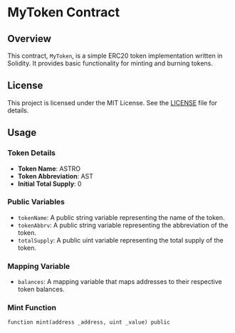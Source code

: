 # MyToken Contract

## Overview

This contract, `MyToken`, is a simple ERC20 token implementation written in Solidity. It provides basic functionality for minting and burning tokens.

## License

This project is licensed under the MIT License. See the [LICENSE](LICENSE) file for details.

## Usage

### Token Details

- **Token Name**: ASTRO
- **Token Abbreviation**: AST
- **Initial Total Supply**: 0

### Public Variables

- `tokenName`: A public string variable representing the name of the token.
- `tokenAbbrv`: A public string variable representing the abbreviation of the token.
- `totalSupply`: A public uint variable representing the total supply of the token.

### Mapping Variable

- `balances`: A mapping variable that maps addresses to their respective token balances.

### Mint Function

```solidity
function mint(address _address, uint _value) public
